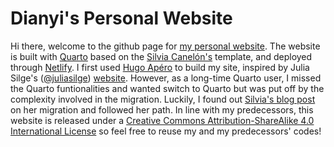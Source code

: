 # Dianyi's Personal Website
Hi there, welcome to the github page for [my personal website](https://rubuky.com). The website is built with [Quarto](https://quarto.org/) based on the [Silvia Canelón's](https://silviacanelon.com/) template, and deployed through [Netlify](https://www.netlify.com/). I first used [Hugo Apéro](https://github.com/hugo-apero/) to build my site, inspired by Julia Silge's ([@juliasilge](https://github.com/juliasilge)) [website](https://juliasilge.com/). However, as a long-time Quarto user, I missed the Quarto funtionalities and wanted switch to Quarto but was put off by the complexity involved in the migration. Luckily, I found out [Silvia's blog post](https://silviacanelon.com/blog/2023-09-29-hello-quarto/) on her migration and followed her path. In line with my predecessors, this website is released under a [Creative Commons Attribution-ShareAlike 4.0 International License](https://creativecommons.org/licenses/by-sa/4.0/) so feel free to reuse my and my predecessors' codes!
